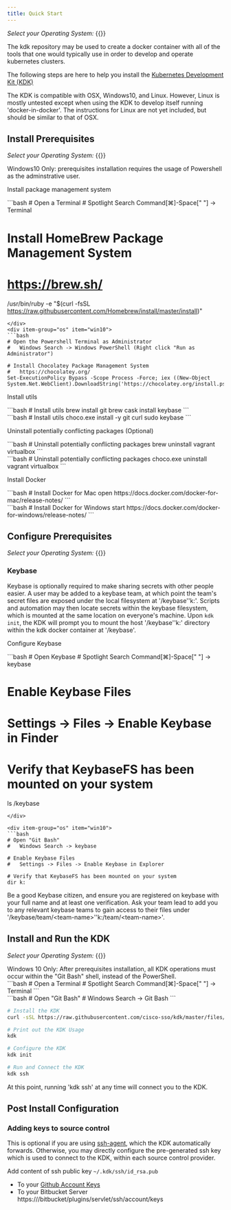 ```yaml
---
title: Quick Start
---
```


*Select your Operating System:* {{<snippet-selector item-group="os" item-default="osx" item-list="osx win10" button-class="btn">}}

The kdk repository may be used to create a docker container with all of the tools that one would typically use in order to develop and operate kubernetes clusters.

The following steps are here to help you install the [Kubernetes Development Kit (KDK)](https://github.com/cisco-sso/kdk)

<div class="alert alert-info" role="alert">
The KDK is compatible with OSX, Windows10, and Linux.  However, Linux is mostly untested except when using the KDK to develop itself running 'docker-in-docker'.  The instructions for Linux are not yet included, but should be similar to that of OSX.
</div>

## Install Prerequisites

*Select your Operating System:* {{<snippet-selector item-group="os" item-default="osx" item-list="osx win10" button-class="btn">}}

<div item-group="os" item="win10">
<div class="alert alert-warning" role="alert">
Windows10 Only: prerequisites installation requires the usage of Powershell as the adminstrative user.
</div>
</div>


Install package management system
<div item-group="os" item="osx">
```bash
# Open a Terminal
#   Spotlight Search Command[⌘]-Space[" "] -> Terminal

# Install HomeBrew Package Management System
#   https://brew.sh/
/usr/bin/ruby -e "$(curl -fsSL https://raw.githubusercontent.com/Homebrew/install/master/install)"
```
</div>
<div item-group="os" item="win10">
```bash
# Open the Powershell Terminal as Administrator
#   Windows Search -> Windows PowerShell (Right click "Run as Administrator")

# Install Chocolatey Package Management System
#   https://chocolatey.org/
Set-ExecutionPolicy Bypass -Scope Process -Force; iex ((New-Object System.Net.WebClient).DownloadString('https://chocolatey.org/install.ps1'))
```
</div>

Install utils
<div item-group="os" item="osx">
```bash
# Install utils
brew install git
brew cask install keybase
```
</div>

<div item-group="os" item="win10">
```bash
# Install utils
choco.exe install -y git curl sudo keybase
```
</div>

Uninstall potentially conflicting packages (Optional)
<div item-group="os" item="osx">
```bash
# Uninstall potentially conflicting packages
brew uninstall vagrant virtualbox
```
</div>

<div item-group="os" item="win10">
```bash
# Uninstall potentially conflicting packages
choco.exe uninstall vagrant virtualbox
```
</div>


Install Docker
<div item-group="os" item="osx">
```bash
# Install Docker for Mac
open https://docs.docker.com/docker-for-mac/release-notes/
```
</div>

<div item-group="os" item="win10">
```bash
# Install Docker for Windows
start https://docs.docker.com/docker-for-windows/release-notes/
```
</div>


## Configure Prerequisites

*Select your Operating System:* {{<snippet-selector item-group="os" item-default="osx" item-list="osx win10" button-class="btn">}}

### Keybase

Keybase is optionally required to make sharing secrets with other people easier.  A user may be added to a keybase team, at which point the team's secret files are exposed under the local filesystem at <span item="osx">'/keybase'</span><span item="win10">'k:'</span>.  Scripts and automation may then locate secrets within the keybase filesystem, which is mounted at the same location on everyone's machine.  Upon `kdk init`, the KDK will prompt you to mount the host <span item="osx">'/keybase'</span><span item="win10">'k:'</span> directory within the kdk docker container at '/keybase'.


Configure Keybase
<div item-group="os" item="osx">
```bash
# Open Keybase
#   Spotlight Search Command[⌘]-Space[" "] -> keybase

# Enable Keybase Files
#   Settings -> Files -> Enable Keybase in Finder

# Verify that KeybaseFS has been mounted on your system
ls /keybase
```
</div>

<div item-group="os" item="win10">
```bash
# Open "Git Bash"
#   Windows Search -> keybase

# Enable Keybase Files
#   Settings -> Files -> Enable Keybase in Explorer

# Verify that KeybaseFS has been mounted on your system
dir k:
```
</div>

Be a good Keybase citizen, and ensure you are registered on keybase with your full name and at least one verification.  Ask your team lead to add you to any relevant keybase teams to gain access to their files under <span item="osx">'/keybase/team/\<team-name\>'</span><span item="win10">'k:/team/\<team-name\>'</span>.


## Install and Run the KDK

*Select your Operating System:* {{<snippet-selector item-group="os" item-default="osx" item-list="osx win10" button-class="btn">}}

<div item-group="os" item="win10">
<div class="alert alert-warning" role="alert">
Windows 10 Only: After prerequisites installation, all KDK operations must occur within the "Git Bash" shell, instead of the PowerShell.
</div>
</div>

<div item-group="os" item="osx">
```bash
# Open a Terminal
#   Spotlight Search Command[⌘]-Space[" "] -> Terminal
```
</div>

<div item-group="os" item="win10">
```bash
# Open "Git Bash"
#   Windows Search -> Git Bash
```
</div>


```bash
# Install the KDK
curl -sSL https://raw.githubusercontent.com/cisco-sso/kdk/master/files/install | bash

# Print out the KDK Usage
kdk

# Configure the KDK
kdk init

# Run and Connect the KDK
kdk ssh
```

At this point, running 'kdk ssh' at any	time will connect you to the KDK.


## Post Install Configuration

### Adding keys to source control

This is optional if you are using [ssh-agent](https://developer.github.com/v3/guides/using-ssh-agent-forwarding/), which the KDK automatically forwards.  Otherwise, you may directly configure the pre-generated ssh key which is used to connect to the KDK, within each source control provider.

Add content of ssh public key `~/.kdk/ssh/id_rsa.pub`

* To your [Github Account Keys](https://github.com/settings/keys)
* To your Bitbucket Server https://<BITBUCKET-SERVER>/bitbucket/plugins/servlet/ssh/account/keys
